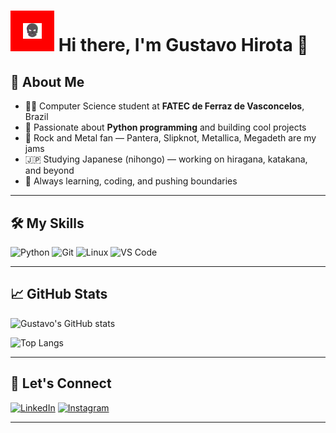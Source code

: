 # <img src="https://raw.githubusercontent.com/shadow4adept/shadow4adept/main/dethskullr.gif" width="30px" height="auto" style="border: 20px solid red"> Hi there, I'm Gustavo Hirota 👋

## 🎸 About Me

- 👨‍🎓 Computer Science student at **FATEC de Ferraz de Vasconcelos**, Brazil  
- 🐍 Passionate about **Python programming** and building cool projects  
- 🎸 Rock and Metal fan — Pantera, Slipknot, Metallica, Megadeth are my jams  
- 🇯🇵 Studying Japanese (nihongo) — working on hiragana, katakana, and beyond  
- 🚀 Always learning, coding, and pushing boundaries

---

## 🛠️ My Skills

![Python](https://img.shields.io/badge/Python-3776AB?style=for-the-badge&logo=python&logoColor=white)
![Git](https://img.shields.io/badge/Git-F05032?style=for-the-badge&logo=git&logoColor=white)
![Linux](https://img.shields.io/badge/Linux-FCC624?style=for-the-badge&logo=linux&logoColor=black)
![VS Code](https://img.shields.io/badge/VS_Code-007ACC?style=for-the-badge&logo=visual-studio-code&logoColor=white)

---

## 📈 GitHub Stats

![Gustavo's GitHub stats](https://github-readme-stats.vercel.app/api?username=shadow4adept&show_icons=true&theme=radical)

![Top Langs](https://github-readme-stats.vercel.app/api/top-langs/?username=shadow4adept&layout=compact&theme=radical)

---

## 💬 Let's Connect

[![LinkedIn](https://img.shields.io/badge/LinkedIn-0077B5?style=for-the-badge&logo=linkedin&logoColor=white)](https://linkedin.com/in/your-linkedin)
[![Instagram](https://img.shields.io/badge/Instagram-E4405F?style=for-the-badge&logo=instagram&logoColor=white)](https://instagram.com/your-instagram)

---
